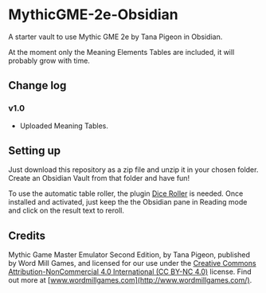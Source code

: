 # MythicGME-2e-Obsidian
A starter vault to use Mythic GME 2e by Tana Pigeon in Obsidian.

At the moment only the Meaning Elements Tables are included, it will probably grow with time.

## Change log

### v1.0
- Uploaded Meaning Tables.

## Setting up
Just download this repository as a zip file and unzip it in your chosen folder.
Create an Obsidian Vault from that folder and have fun!

To use the automatic table roller, the plugin [Dice Roller](https://github.com/valentine195/obsidian-dice-roller) is needed.
Once installed and activated, just keep the the Obsidian pane in Reading mode and click on the result text to reroll.

## Credits

Mythic Game Master Emulator Second Edition, by Tana Pigeon, published by Word Mill Games, and licensed for our use under the [Creative Commons Attribution-NonCommercial 4.0 International (CC BY-NC 4.0)](https://creativecommons.org/licenses/by-nc/4.0/) license. Find out more at [www.wordmillgames.com](http://www.wordmillgames.com/).
